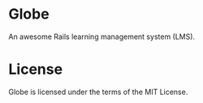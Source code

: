 # Globe

An awesome Rails learning management system (LMS).

# License
Globe is licensed under the terms of the MIT License.
